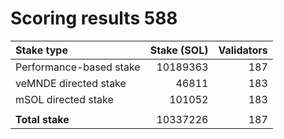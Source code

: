 # Scoring results 588

| Stake type              | Stake (SOL)    | Validators     |
|:------------------------|---------------:|---------------:|
| Performance-based stake | 10189363       | 187            |
| veMNDE directed stake   | 46811          | 183            |
| mSOL directed stake     | 101052         | 183            |
|                         |                |                |
| **Total stake**         | 10337226       | 187            |